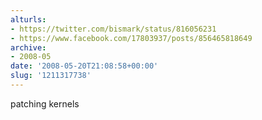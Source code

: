 ```yaml
---
alturls:
- https://twitter.com/bismark/status/816056231
- https://www.facebook.com/17803937/posts/856465818649
archive:
- 2008-05
date: '2008-05-20T21:08:58+00:00'
slug: '1211317738'
---
```


patching kernels

